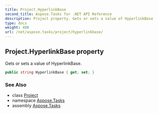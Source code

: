```yaml
---
title: Project.HyperlinkBase
second_title: Aspose.Tasks for .NET API Reference
description: Project property. Gets or sets a value of HyperlinkBase
type: docs
weight: 480
url: /net/aspose.tasks/project/hyperlinkbase/
---
```

## Project.HyperlinkBase property

Gets or sets a value of HyperlinkBase.

```csharp
public string HyperlinkBase { get; set; }
```

### See Also

* class [Project](../)
* namespace [Aspose.Tasks](../../project/)
* assembly [Aspose.Tasks](../../../)



